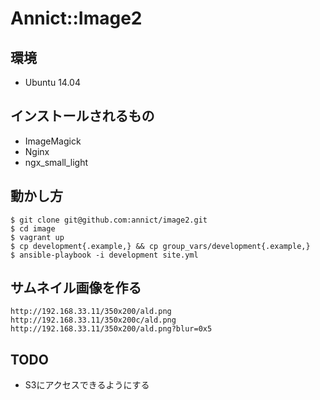 # Annict::Image2

## 環境

* Ubuntu 14.04


## インストールされるもの

* ImageMagick
* Nginx
* ngx_small_light


## 動かし方

```
$ git clone git@github.com:annict/image2.git
$ cd image
$ vagrant up
$ cp development{.example,} && cp group_vars/development{.example,}
$ ansible-playbook -i development site.yml
```


## サムネイル画像を作る

```
http://192.168.33.11/350x200/ald.png
http://192.168.33.11/350x200c/ald.png
http://192.168.33.11/350x200/ald.png?blur=0x5
```


## TODO

* S3にアクセスできるようにする
